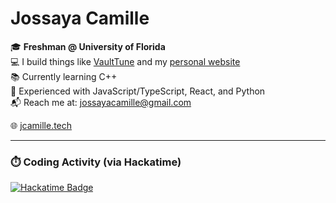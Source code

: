 # Jossaya Camille

🎓 **Freshman @ University of Florida**  
💻 I build things like [VaultTune](https://github.com/codebyjossaya/vt_server) and my [personal website](https://jcamille.tech)  
📚 Currently learning C++  
🧠 Experienced with JavaScript/TypeScript, React, and Python  
📬 Reach me at: [jossayacamille@gmail.com](mailto:jossayacamille@gmail.com)  

🌐 [jcamille.tech](https://jcamille.tech)

---

### ⏱️ Coding Activity (via Hackatime)

[![Hackatime Badge](https://github-readme-stats.hackclub.dev/api/wakatime?username=16021&api_domain=hackatime.hackclub.com&theme=darcula&custom_title=Hackatime+Stats&layout=compact&cache_seconds=0&langs_count=8)](https://hackatime.hackclub.com/16021)
